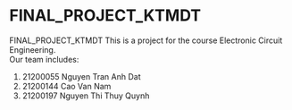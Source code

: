 # FINAL_PROJECT_KTMDT
FINAL_PROJECT_KTMDT
This is a project for the course Electronic Circuit Engineering.<br>
Our team includes:
1.	21200055	Nguyen Tran Anh Dat
2.	21200144	Cao Van Nam
3.	21200197	Nguyen Thi Thuy Quynh


